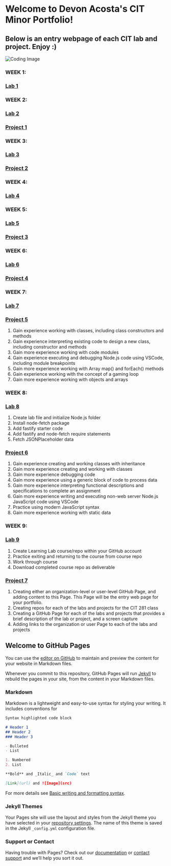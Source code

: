 # Welcome to Devon Acosta's CIT Minor Portfolio!

## Below is an entry webpage of each CIT lab and project. Enjoy :)
![Coding Image](https://images.unsplash.com/photo-1555066931-4365d14bab8c?ixlib=rb-1.2.1&ixid=MnwxMjA3fDB8MHxwaG90by1wYWdlfHx8fGVufDB8fHx8&auto=format&fit=crop&w=1740&q=80)

### WEEK 1:
### [Lab 1](https://devonacosta.github.io/cit281-lab1/)

### WEEK 2:
### [Lab 2](https://devonacosta.github.io/cit281-lab2/)  

### [Project 1](https://devonacosta.github.io/cit281-p1/)

### WEEK 3:
### [Lab 3](https://devonacosta/github.io/cit281-lab3/) 

### [Project 2](https://devonacosta/github.io/cit281-p2/)

### WEEK 4:
### [Lab 4](https://devonacosta/github.io/cit281-lab4/) 

### WEEK 5:
### [Lab 5](https://devonacosta/github.io/cit281-lab5/)

### [Project 3](https://devonacosta/github.io/cit281-p3/)

### WEEK 6:
### [Lab 6](https://devonacosta/github.io/cit281-lab6/)

### [Project 4](https://devonacosta/github.io/cit281-p4/)

### WEEK 7:
### [Lab 7](https://devonacosta/github.io/cit281-lab7/) 

### [Project 5](https://devonacosta/github.io/cit281-p5/)
1. Gain experience working with classes, including class constructors and methods
2. Gain experience interpreting existing code to design a new class, including constructor and methods
3. Gain more experience working with code modules
4. Gain experience executing and debugging Node.js code using VSCode, including module breakpoints
5. Gain more experience working with Array map() and forEach() methods
6. Gain experience working with the concept of a gaming loop
7. Gain more experience working with objects and arrays

### WEEK 8:
### [Lab 8](https://devonacosta/github.io/cit281-lab8/) 
1. Create lab file and initialize Node.js folder
2. Install node-fetch package
3. Add fastify starter code
4. Add fastify and node-fetch require statements
5. Fetch JSONPlaceholder data 

### [Project 6](https://devonacosta/github.io/cit281-p6/) 
1. Gain experience creating and working classes with inheritance
2. Gain more experience creating and working with classes
3. Gain more experience debugging code
4. Gain more experience using a generic block of code to process data
5. Gain more experience interpreting functional descriptions and specifications to complete an assignment
6. Gain more experience writing and executing non-web server Node.js JavaScript code using VSCode
7. Practice using modern JavaScript syntax
9. Gain more experience working with static data 

### WEEK 9:
### [Lab 9](https://devonacosta/github.io/cit281-lab9/)
1. Create Learning Lab course/repo within your GitHub account
2. Practice exiting and returning to the course from course repo
3. Work through course
4. Download completed course repo as deliverable 

### [Project 7](https://devonacosta/github.io/cit281-p7/)
1. Creating either an organization-level or user-level GitHub Page, and adding content to this Page. This Page will be the entry web page for your portfolio.
2. Creating repos for each of the labs and projects for the CIT 281 class
3. Creating a GitHub Page for each of the labs and projects that provides a brief description of the lab or project, and a screen capture
4. Adding links to the organization or user Page to each of the labs and projects


## Welcome to GitHub Pages

You can use the [editor on GitHub](https://github.com/devonacosta/devonacosta.github.io/edit/main/README.md) to maintain and preview the content for your website in Markdown files.

Whenever you commit to this repository, GitHub Pages will run [Jekyll](https://jekyllrb.com/) to rebuild the pages in your site, from the content in your Markdown files.

### Markdown

Markdown is a lightweight and easy-to-use syntax for styling your writing. It includes conventions for

```markdown
Syntax highlighted code block

# Header 1
## Header 2
### Header 3

- Bulleted
- List

1. Numbered
2. List

**Bold** and _Italic_ and `Code` text

[Link](url) and ![Image](src)
```

For more details see [Basic writing and formatting syntax](https://docs.github.com/en/github/writing-on-github/getting-started-with-writing-and-formatting-on-github/basic-writing-and-formatting-syntax).

### Jekyll Themes

Your Pages site will use the layout and styles from the Jekyll theme you have selected in your [repository settings](https://github.com/devonacosta/devonacosta.github.io/settings/pages). The name of this theme is saved in the Jekyll `_config.yml` configuration file.

### Support or Contact

Having trouble with Pages? Check out our [documentation](https://docs.github.com/categories/github-pages-basics/) or [contact support](https://support.github.com/contact) and we’ll help you sort it out.
